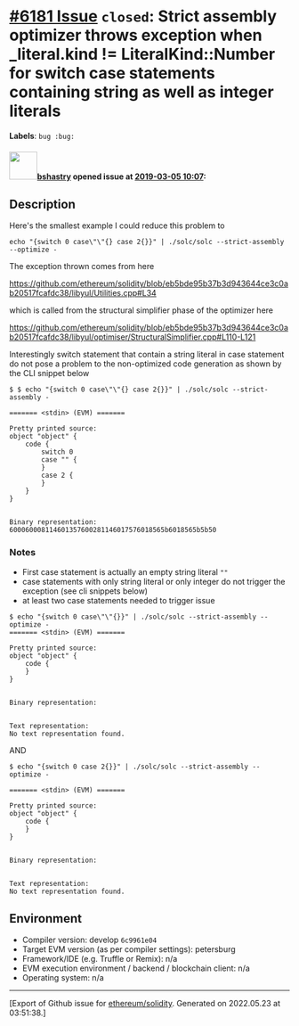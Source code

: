 # [\#6181 Issue](https://github.com/ethereum/solidity/issues/6181) `closed`: Strict assembly optimizer throws exception when _literal.kind != LiteralKind::Number for switch case statements containing string as well as integer literals
**Labels**: `bug :bug:`


#### <img src="https://avatars.githubusercontent.com/u/2388185?v=4" width="50">[bshastry](https://github.com/bshastry) opened issue at [2019-03-05 10:07](https://github.com/ethereum/solidity/issues/6181):

## Description

Here's the smallest example I could reduce this problem to

```
echo "{switch 0 case\"\"{} case 2{}}" | ./solc/solc --strict-assembly --optimize -
```

The exception thrown comes from here

https://github.com/ethereum/solidity/blob/eb5bde95b37b3d943644ce3c0ab20517fcafdc38/libyul/Utilities.cpp#L34

which is called from the structural simplifier phase of the optimizer here

https://github.com/ethereum/solidity/blob/eb5bde95b37b3d943644ce3c0ab20517fcafdc38/libyul/optimiser/StructuralSimplifier.cpp#L110-L121

Interestingly switch statement that contain a string literal in case statement do not pose a problem to the non-optimized code generation as shown by the CLI snippet below

```
$ $ echo "{switch 0 case\"\"{} case 2{}}" | ./solc/solc --strict-assembly -
                           
======= <stdin> (EVM) =======
    
Pretty printed source:
object "object" {
    code {                
        switch 0
        case "" {          
        }
        case 2 {
        }                  
    } 
}                         
      
     
Binary representation:
600060008114601357600281146017576018565b6018565b5b50
```

### Notes

- First case statement is actually an empty string literal `""`
- case statements with only string literal or only integer do not trigger the exception (see cli snippets below)
- at least two case statements needed to trigger issue

```
$ echo "{switch 0 case\"\"{}}" | ./solc/solc --strict-assembly --optimize -
======= <stdin> (EVM) =======

Pretty printed source:
object "object" {
    code {
    }
}


Binary representation:


Text representation:
No text representation found.
```

AND
```
$ echo "{switch 0 case 2{}}" | ./solc/solc --strict-assembly --optimize -

======= <stdin> (EVM) =======

Pretty printed source:
object "object" {
    code {
    }
}


Binary representation:


Text representation:
No text representation found.
```


## Environment

- Compiler version: develop `6c9961e04`
- Target EVM version (as per compiler settings): petersburg
- Framework/IDE (e.g. Truffle or Remix): n/a
- EVM execution environment / backend / blockchain client: n/a
- Operating system: n/a




-------------------------------------------------------------------------------



[Export of Github issue for [ethereum/solidity](https://github.com/ethereum/solidity). Generated on 2022.05.23 at 03:51:38.]
